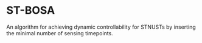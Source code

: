 # ST-BOSA
An algorithm for achieving dynamic controllability for STNUSTs by inserting the minimal number of sensing timepoints.
